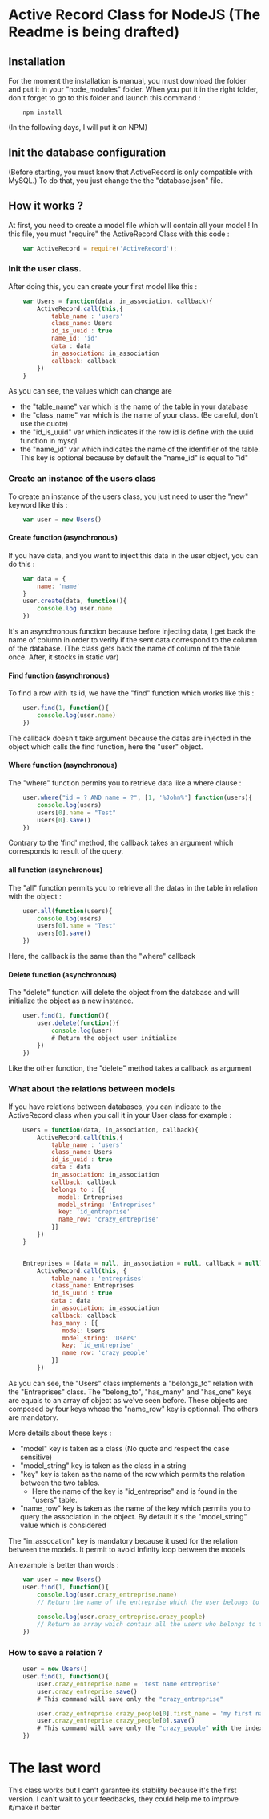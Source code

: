 Active Record Class for NodeJS (The Readme is being drafted)
===============


## Installation

For the moment the installation is manual, you must download the folder and put it in your "node_modules" folder.
When you put it in the right folder, don't forget to go to this folder and launch this command :
```Shell
	npm install
```
(In the following days, I will put it on NPM)


## Init the database configuration

(Before starting, you must know that ActiveRecord is only compatible with MySQL.)
To do that, you just change the the "database.json" file.



## How it works ?

At first, you need to create a model file which will contain all your model !
In this file, you must "require" the ActiveRecord Class with this code :
```javascript
	var ActiveRecord = require('ActiveRecord');
```

### Init the user class.

After doing this, you can create your first model like this :
```javascript
	var Users = function(data, in_association, callback){
		ActiveRecord.call(this,{
		    table_name : 'users'
		    class_name: Users
		    id_is_uuid : true
		    name_id: 'id'
		    data : data
		    in_association: in_association
		    callback: callback
		})
	}
```
As you can see, the values which can change are
- the "table_name" var which is the name of the table in your database
- the "class_name" var which is the name of your class. (Be careful, don't use the quote)
- the "id_is_uuid" var which indicates if the row id is define with the uuid function in mysql
- the "name_id" var which indicates the name of the idenfifier of the table. This key is optional because by default the "name_id" is equal to "id"


### Create an instance of the users class

To create an instance of the users class, you just need to user the "new" keyword like this :
```javascript
	var user = new Users()
```

#### Create function (asynchronous)
If you have data, and you want to inject this data in the user object, you can do this :
```javascript
	var data = {
		name: 'name'
	}
	user.create(data, function(){
		console.log user.name
	})
```
It's an asynchronous function because before injecting data, I get back the name of column in order to verify if the sent data correspond to the column of the database. (The class gets back the name of column of the table once. After, it stocks in static var)



#### Find function (asynchronous)

To find a row with its id, we have the "find" function which works like this :
```javascript
	user.find(1, function(){
		console.log(user.name)
	})
```
The callback doesn't take argument because the datas are injected in the object which calls the find function, here the "user" object.


#### Where function (asynchronous)
The "where" function permits you to retrieve data like a where clause :
```javascript
	user.where("id = ? AND name = ?", [1, '%John%'] function(users){
		console.log(users)
		users[0].name = "Test"
		users[0].save()
	})
```
Contrary to the 'find' method, the callback takes an argument which corresponds to result of the query.


#### all function (asynchronous)
The "all" function permits you to retrieve all the datas in the table in relation with the object :
```javascript
	user.all(function(users){
		console.log(users)
		users[0].name = "Test"
		users[0].save()
	})
```
Here, the callback is the same than the "where" callback


#### Delete function (asynchronous)

The "delete" function will delete the object from the database and will initialize the object as a new instance.
```javascript
	user.find(1, function(){
		user.delete(function(){
			console.log(user)
			# Return the object user initialize
		})
	})
```
Like the other function, the "delete" method takes a callback as argument


### What about the relations between models

If you have relations between databases, you can indicate to the ActiveRecord class when you call it in your User class for example :
```javascript
	Users = function(data, in_association, callback){
		ActiveRecord.call(this,{
			table_name : 'users'
			class_name: Users
			id_is_uuid : true
			data : data
			in_association: in_association
			callback: callback
			belongs_to : [{
			  model: Entreprises
			  model_string: 'Entreprises'
			  key: 'id_entreprise'
			  name_row: 'crazy_entreprise'
			}]
		})
	}


	Entreprises = (data = null, in_association = null, callback = null)->
		ActiveRecord.call(this, {
			table_name : 'entreprises'
			class_name: Entreprises
			id_is_uuid : true
			data : data
			in_association: in_association
			callback: callback
			has_many : [{
			   model: Users
			   model_string: 'Users'
			   key: 'id_entreprise'
			   name_row: 'crazy_people'
			}]
		})
```
As you can see, the "Users" class implements a "belongs_to" relation with the "Entreprises" class.
The "belong_to", "has_many" and "has_one" keys are equals to an array of object as we've seen before.
These objects are composed by four keys whose the "name_row" key is optionnal. The others are mandatory.

More details about these keys :
- "model" key is taken as a class (No quote and respect the case sensitive)
- "model_string" key is taken as the class in a string
- "key" key is taken as the name of the row which permits the relation between the two tables.
	- Here the name of the key is "id_entreprise" and is found in the "users" table.
- "name_row" key is taken as the name of the key which permits you to query the association in the object. By default it's the "model_string" value which is considered

The "in_assocation" key is mandatory because it used for the relation between the models. It permit to avoid infinity loop between the models

An example is better than words :

```javascript
	var user = new Users()
	user.find(1, function(){
		console.log(user.crazy_entreprise.name)
		// Return the name of the entreprise which the user belongs to
		
		console.log(user.crazy_entreprise.crazy_people)
		// Return an array which contain all the users who belongs to this entreprise
	})
```


### How to save a relation ?

```javascript
	user = new Users()
	user.find(1, function(){
		user.crazy_entreprise.name = 'test name entreprise'
		user.crazy_entreprise.save()
		# This command will save only the "crazy_entreprise"

		user.crazy_entreprise.crazy_people[0].first_name = 'my first name'
		user.crazy_entreprise.crazy_people[0].save()
		# This command will save only the "crazy_people" with the index 0
	})
```


The last word
===============

This class works but I can't garantee its stability because it's the first version. I can't wait to your feedbacks, they could help me to improve it/make it better




	